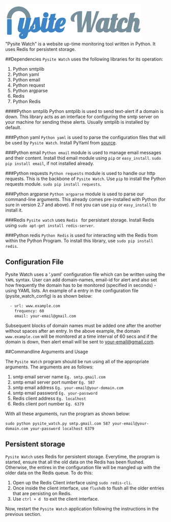 <img src = "https://github.com/bharatnc/pysite_watch/blob/master/pysite_watch_logo.png?raw=true" height = "113" width= "427" />
<br>
"Pysite Watch" is a  website up-time monitoring tool written in Python. It uses Redis for persistent storage.

##Dependencies
`Pysite Watch` uses the following libraries for its operation: <br>
1. Python smtplib<br>
2. Python yaml  <br>
3. Python email <br>
4. Python request <br>
5. Python argparse <br>
6. Redis  <br>
7. Python Redis <br>

####Python smtplib
Python smtplib is used to send text-alert if a domain is down. This library acts as an interface for configuring the smtp server on your machine for sending these alerts. Usually smtplib is installed by default.

###Python yaml
`Python yaml` is used to parse the configuration files that will be used by `Pysite Watch`. Install PyYaml from [source].

###Python email
`Python email` module is used to manage email messages and their content. Install thid email module using `pip` or `easy_install`. `sudo pip install email`, if not installed already.

###Python requests
`Python requests` module is used to handle our http requests. This is the backbone of `Pysite Watch`. Use `pip` to install the Python requests module. `sudo pip install requests`.

###Python argparse
`Python argparse` module is used to parse our command-line arguments. This already comes pre-installed with Python (for sure in version 2.7 and above). If not you can use `pip` or `easy_install` to install it.

###Redis
`Pysite watch` uses `Redis ` for persistant storage. Install Redis  using  `sudo apt-get install redis-server`.

###Python redis
`Python Redis` is used for interacting with the Redis  from within the Python Program. To install this library, use `sudo pip install redis`.

## Configuration File
Pysite Watch uses a '.yaml' configuration file which can be written using the `YAML` syntax. User can add domain-names, email-id for alert and also set how frequently the domain has to be monitored (specified in seconds) - using YAML lists. An example of a entry in the configuration file (pysite_watch_config) is as shown below:

```
  - url: www.example.com
    frequency: 60
    email: your-email@gmail.com
```
Subsequent blocks of domain names must be added one after the another without spaces after an entry. In the above example, the domain `www.example.com` will be monitored at a time interval of 60 secs and if the domain is down, then alert email will be sent to your-email@gmail.com.

##Commandline Arguments and Usage

The `Pysite Watch` program should be run using all of the appropriate arguments. The arguments are as follows:
1. smtp email server name `Eg. smtp.gmail.com` <br>
2. smtp email server port number `Eg. 587` <br>
3. smtp email address `Eg. your-email@your-domain.com` <br>
4. smtp email password `Eg. your-password` <br>
5. Redis client address `Eg. localhost` <br>
6. Redis client port number `Eg. 6379` <br>

With all these arguments, run the program as shown below: <br>
```
sudo python pysite_watch.py smtp.gmail.com 587 your-email@your-domain.com your-password localhost 6379
```

## Persistent storage
`Pysite Watch` uses Redis for persistent storage. Everytime, the program is started, ensure that all the old data on the Redis has been flushed. Otherwise, the entires in the configuration file will be mangled up with the older data on the Redis queue. To do this:<br>
1. Open up the Redis Client interface using `sudo redis-cli`. <br>
2. Once inside the client interface, use `flushdb` to flush all the older entries that are persisting on Redis. <br>
3. Use `ctrl + d ` to exit the client interface. <br>

Now, restart the `Pysite Watch` application following the instructions in the previous section.


[source]: http://pyyaml.org/wiki/PyYAML
